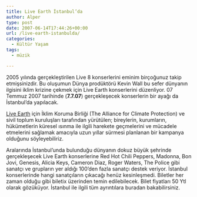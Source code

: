 ```yaml
---
title: Live Earth İstanbul’da
author: Alper
type: post
date: 2007-06-14T17:44:26+00:00
url: /live-earth-istanbulda/
categories:
  - Kültür Yaşam
tags:
  - müzik

---
```

2005 yılında gerçekleştirilen Live 8 konserlerini eminim birçoğunuz takip etmişsinizdir. Bu oluşumun Dünya prodüktörü Kevin Wall bu sefer dünyanın ilgisini iklim krizine çekmek için Live Earth konserlerini düzenliyor. 07 Temmuz 2007 tarihinde (**7.7.07**) gerçekleşecek konserlerin bir ayağı da İstanbul&#8217;da yapılacak.

[Live Earth][1] için İklim Koruma Birliği (The Alliance for Climate Protection) ve sivil toplum kuruluşları tarafından yürütülen; bireylerin, kurumların, hükümetlerin küresel ısınma ile ilgili harekete geçmelerini ve mücadele etmelerini sağlamak amacıyla uzun yıllar sürmesi planlanan bir kampanya olduğunu söyleyebiliriz.

Aralarında İstanbul&#8217;unda bulunduğu dünyanın dokuz büyük şehrinde gerçekleşecek Live Earth konserlerine Red Hot Chili Peppers, Madonna, Bon Jovi, Genesis, Alicia Keys, Cameron Diaz, Roger Waters, The Police gibi sanatçı ve grupların yer aldığı 100’den fazla sanatçı destek veriyor. İstanbul konserlerinde hangi sanatçıların çıkacağı henüz kesinleşmedi. Biletler her zaman olduğu gibi biletix üzerinden temin edilebilecek. Bilet fiyatları 50 Ytl olarak gözüküyor. İstanbul ile ilgili tüm ayrıntılara buradan bakabilirsiniz.

 [1]: http://www.liveearth.org/